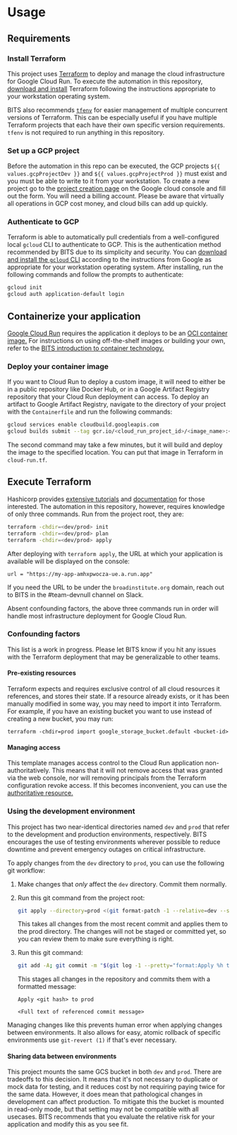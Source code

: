 # Usage

## Requirements

### Install Terraform

This project uses [Terraform](https://www.terraform.io/) to deploy and manage
the cloud infrastructure for Google Cloud Run. To execute the automation in this
repository,
[download and install](https://developer.hashicorp.com/terraform/install)
Terraform following the instructions appropriate to your workstation operating
system.

BITS also recommends [`tfenv`](https://github.com/tfutils/tfenv) for easier
management of multiple concurrent versions of Terraform. This can be especially
useful if you have multiple Terraform projects that each have their own specific
version requirements. `tfenv` is not required to run anything in this
repository.

### Set up a GCP project

Before the automation in this repo can be executed, the GCP projects `${{
values.gcpProjectDev }}` and `${{ values.gcpProjectProd }}` must exist and you
must be able to write to it from your workstation. To create a new project go to
the [project creation page](https://console.cloud.google.com/projectcreate) on
the Google cloud console and fill out the form. You will need a billing
account. Please be aware that virtually all operations in GCP cost money, and
cloud bills can add up quickly.

### Authenticate to GCP

Terraform is able to automatically pull credentials from a well-configured local
`gcloud` CLI to authenticate to GCP. This is the authentication method
recommended by BITS due to its simplicity and security. You can
[download and install the `gcloud` CLI](https://cloud.google.com/sdk/docs/install)
according to the instructions from Google as appropriate for your workstation
operating system. After installing, run the following commands and follow the
prompts to authenticate:

```sh
gcloud init
gcloud auth application-default login
```

## Containerize your application

[Google Cloud Run](https://cloud.google.com/run/docs/overview/what-is-cloud-run)
requires the application it deploys to be an
[OCI container image.](https://opencontainers.org/about/overview/) For
instructions on using off-the-shelf images or building your own, refer to the
[BITS introduction to container technology.](https://backstage.broadinstitute.org/docs/default/component/disco-docs/using-containers/)

### Deploy your container image

If you want to Cloud Run to deploy a custom image, it will need to either be in
a public repository like Docker Hub, or in a Google Artifact Registry repository
that your Cloud Run deployment can access. To deploy an artifact to Google
Artifact Registry, navigate to the directory of your project with the
`Containerfile` and run the following commands:

```bash
gcloud services enable cloudbuild.googleapis.com
gcloud builds submit --tag gcr.io/<cloud_run_project_id>/<image_name>:<tag> .
```

The second command may take a few minutes, but it will build and deploy the
image to the specified location. You can put that image in Terraform in
`cloud-run.tf`.

## Execute Terraform

Hashicorp provides
[extensive tutorials](https://developer.hashicorp.com/terraform/tutorials/gcp-get-started/infrastructure-as-code)
and [documentation](https://developer.hashicorp.com/terraform/docs) for those
interested. The automation in this repository, however, requires knowledge of
only three commands. Run from the project root, they are:

```sh
terraform -chdir=<dev/prod> init
terraform -chdir=<dev/prod> plan
terraform -chdir=<dev/prod> apply
```

After deploying with `terraform apply`, the URL at which your application is
available will be displayed on the console:

```
url = "https://my-app-amhxpwocza-ue.a.run.app"
```

If you need the URL to be under the `broadinstitute.org` domain, reach out to
BITS in the #team-devnull channel on Slack.

Absent confounding factors, the above three commands run in order will handle
most infrastructure deployment for Google Cloud Run.

### Confounding factors

This list is a work in progress. Please let BITS know if you hit any issues with
the Terraform deployment that may be generalizable to other teams.

#### Pre-existing resources

Terraform expects and requires exclusive control of all cloud resources it
references, and stores their state. If a resource already exists, or it has been
manually modified in some way, you may need to import it into Terraform. For
example, if you have an existing bucket you want to use instead of creating a
new bucket, you may run:

```
terraform -chdir=prod import google_storage_bucket.default <bucket-id>
```

#### Managing access

This template manages access control to the Cloud Run application
non-authoritatively. This means that it will not remove access that was granted
via the web console, nor will removing principals from the Terraform
configuration revoke access. If this becomes inconvenient, you can use the
[authoritative resource.](https://registry.terraform.io/providers/hashicorp/google/latest/docs/resources/iap_web_cloud_run_service_iam)

### Using the development environment

This project has two near-identical directories named `dev` and `prod` that
refer to the development and production environments, respectively. BITS
encourages the use of testing environments wherever possible to reduce downtime
and prevent emergency outages on critical infrastructure.

To apply changes from the `dev` directory to `prod`, you can use the following
git workflow:

1. Make changes that _only_ affect the `dev` directory. Commit them normally.
1. Run this git command from the project root:

    ```bash
    git apply --directory=prod <(git format-patch -1 --relative=dev --stdout)
    ```

    This takes all changes from the most recent commit and applies them to the
    prod directory. The changes will not be staged or committed yet, so you can
    review them to make sure everything is right.

1. Run this git command:

    ```bash
    git add -A; git commit -m "$(git log -1 --pretty="format:Apply %h to prod%n%n%B")"
    ```

    This stages all changes in the repository and commits them with a formatted
    message:

    ```
    Apply <git hash> to prod

    <Full text of referenced commit message>
    ```

Managing changes like this prevents human error when applying changes between
environments. It also allows for easy, atomic rollback of specific environments
use `git-revert (1)` if that's ever necessary.

#### Sharing data between environments

This project mounts the same GCS bucket in both `dev` and `prod`. There are
tradeoffs to this decision. It means that it's not necessary to duplicate or
mock data for testing, and it reduces cost by not requiring paying twice for the
same data. However, it does mean that pathological changes in development can
affect production. To mitigate this the bucket is mounted in read-only mode, but
that setting may not be compatible with all usecases. BITS recommends that you
evaluate the relative risk for your application and modify this as you see fit.
